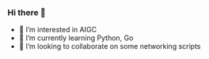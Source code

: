 ### Hi there 👋

- 👀 I’m interested in AIGC
- 🌱 I’m currently learning Python, Go
- 💞️ I’m looking to collaborate on some networking scripts
  
<!--
**someway22/someway22** is a ✨ _special_ ✨ repository because its `README.md` (this file) appears on your GitHub profile.

Here are some ideas to get you started:

-->
